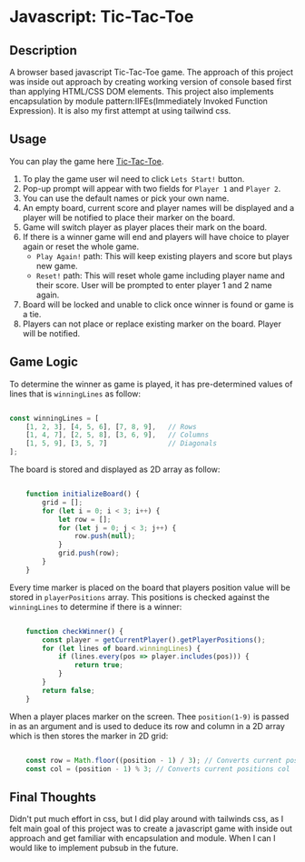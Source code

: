 # Javascript: Tic-Tac-Toe

## Description
A browser based javascript Tic-Tac-Toe game. 
The approach of this project was inside out approach by creating working version of console based first than applying HTML/CSS DOM elements. 
This project also implements encapsulation by module pattern:IIFEs(Immediately Invoked Function Expression).
It is also my first attempt at using tailwind css. 

## Usage
You can play the game here [Tic-Tac-Toe](https://kcstarless.github.io/javascript-tic-tac-toe/).

1. To play the game user wil need to click `Lets Start!` button. 
2. Pop-up prompt will appear with two fields for `Player 1` and `Player 2`.
3. You can use the default names or pick your own name. 
4. An empty board, current score and player names will be displayed and a player will be notified to place their marker on the board. 
5. Game will switch player as player places their mark on the board.
6. If there is a winner game will end and players will have choice to player again or reset the whole game.
    - `Play Again!` path:
    This will keep existing players and score but plays new game.
    - `Reset!` path:
    This will reset whole game including player name and their score. User will be prompted to enter player 1 and 2 name again. 
7. Board will be locked and unable to click once winner is found or game is a tie. 
8. Players can not place or replace existing marker on the board. Player will be notified. 

## Game Logic
To determine the winner as game is played, it has pre-determined values of lines that is `winningLines` as follow:


```javascript

const winningLines = [
    [1, 2, 3], [4, 5, 6], [7, 8, 9],   // Rows
    [1, 4, 7], [2, 5, 8], [3, 6, 9],   // Columns
    [1, 5, 9], [3, 5, 7]               // Diagonals
];

```

The board is stored and displayed as 2D array as follow: 

```javascript

    function initializeBoard() {
        grid = [];
        for (let i = 0; i < 3; i++) {
            let row = [];
            for (let j = 0; j < 3; j++) {
                row.push(null); 
            }
            grid.push(row);
        }
    }   

```

Every time marker is placed on the board that players position value will be stored in `playerPositions` array. This positions is checked against the `winningLines` to determine if there is a winner: 

```javascript

    function checkWinner() {
        const player = getCurrentPlayer().getPlayerPositions();
        for (let lines of board.winningLines) {
            if (lines.every(pos => player.includes(pos))) {
                return true;
            }
        }
        return false;
    }

```

When a player places marker on the screen. Thee `position(1-9)` is passed in as an argument and is used to deduce its row and column in a 2D array which is then stores the marker in 2D grid: 

```javascript

    const row = Math.floor((position - 1) / 3); // Converts current positions row
    const col = (position - 1) % 3; // Converts current positions col

```

## Final Thoughts
Didn't put much effort in css, but I did play around with tailwinds css, as I felt main goal of this project was to create a javascript game with inside out approach and get familiar with encapsulation and module. When I can I would like to implement pubsub in the future. 



